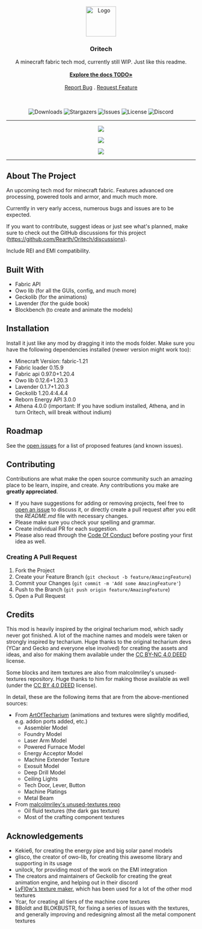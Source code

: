 <br/>
<p align="center">
  <a href="https://github.com/rearth/Oritech">
    <img src="https://github.com/Rearth/Oritech/assets/10100603/d459b3fa-ef6f-4675-99d7-c44a78a3cf71" alt="Logo" width="80" height="80">
  </a>

<h3 align="center">Oritech</h3>

<div align="center">
  A minecraft fabric tech mod, currently still WIP. Just like this readme.
  <br/>
  <br/>
  <a href="https://github.com/rearth/Oritech"><strong>Explore the docs TODO»</strong></a>
  <br/>
  <br/>
  <a href="https://github.com/rearth/Oritech/issues">Report Bug</a>
  .
  <a href="https://github.com/rearth/Oritech/issues">Request Feature</a>
  <br/>
  <br/>
  <br/>

  ![Downloads](https://img.shields.io/github/downloads/rearth/Oritech/total) ![Stargazers](https://img.shields.io/github/stars/rearth/Oritech?style=social) ![Issues](https://img.shields.io/github/issues/rearth/Oritech) ![License](https://img.shields.io/github/license/rearth/Oritech) ![Discord](https://img.shields.io/discord/1233448016128512082)


  
</div>

---
<p align="center">
  <img src="https://github.com/Rearth/Oritech/assets/10100603/bb99651d-d9af-48e2-9b00-6fb980517e0a" />
</p>
<p align="center">
  <img src="https://github.com/Rearth/Oritech/assets/10100603/be0fd041-40fc-40c3-a273-976140e89e90" />
</p>
<p align="center">
  <img src="https://github.com/Rearth/Oritech/assets/10100603/b76bf232-74e7-4a17-8166-89d1c80f738e" />
</p>

---

## About The Project


An upcoming tech mod for minecraft fabric. Features advanced ore processing, powered tools and armor, and much much more.

Currently in very early access, numerous bugs and issues are to be expected.

If you want to contribute, suggest ideas or just see what's planned, make sure to check out the GitHub discussions for this project (https://github.com/Rearth/Oritech/discussions).

Include REI and EMI compatibility.

## Built With

- Fabric API
- Owo lib (for all the GUIs, config, and much more)
- Geckolib (for the animations)
- Lavender (for the guide book)
- Blockbench (to create and animate the models)

## Installation

Install it just like any mod by dragging it into the mods folder. Make sure you have the following dependencies installed (newer version might work too):

- Minecraft Version: fabric-1.21
- Fabric loader 0.15.9
- Fabric api 0.97.0+1.20.4
- Owo lib 0.12.6+1.20.3
- Lavender 0.1.7+1.20.3
- Geckolib 1.20.4:4.4.4
- Reborn Energy API 3.0.0
- Athena 4.0.0 (important: If you have sodium installed, Athena, and in turn Oritech, will break without indium)

## Roadmap

See the [open issues](https://github.com/rearth/Oritech/issues) for a list of proposed features (and known issues).

## Contributing

Contributions are what make the open source community such an amazing place to be learn, inspire, and create. Any
contributions you make are **greatly appreciated**.

* If you have suggestions for adding or removing projects, feel free
  to [open an issue](https://github.com/rearth/Oritech/issues/new) to discuss it, or directly create a pull request
  after you edit the *README.md* file with necessary changes.
* Please make sure you check your spelling and grammar.
* Create individual PR for each suggestion.
* Please also read through the [Code Of Conduct](https://github.com/rearth/Oritech/blob/main/CODE_OF_CONDUCT.md) before
  posting your first idea as well.

### Creating A Pull Request

1. Fork the Project
2. Create your Feature Branch (`git checkout -b feature/AmazingFeature`)
3. Commit your Changes (`git commit -m 'Add some AmazingFeature'`)
4. Push to the Branch (`git push origin feature/AmazingFeature`)
5. Open a Pull Request

## Credits

This mod is heavily inspired by the original techarium mod, which sadly never got finished. A lot of the machine names and models
were taken or strongly inspired by techarium. Huge thanks to the original techarium devs (YCar and Gecko and everyone else involved) for creating
the assets and ideas, and also for making them available under the [CC BY-NC 4.0 DEED](https://creativecommons.org/licenses/by-nc/4.0/) license.

Some blocks and item textures are also from malcolmriley's unused-textures repository. Huge thanks to him for making those available as well (under the [CC BY 4.0 DEED](https://creativecommons.org/licenses/by/4.0/) license).

In detail, these are the following items that are from the above-mentioned sources:
* From [ArtOfTecharium](https://github.com/Ycarx/artoftecharium) (animations and textures were slightly modified, e.g. addon ports added, etc.)
  * Assembler Model
  * Foundry Model
  * Laser Arm Model
  * Powered Furnace Model
  * Energy Acceptor Model
  * Machine Extender Texture
  * Exosuit Model
  * Deep Drill Model
  * Ceiling Lights
  * Tech Door, Lever, Button
  * Machine Platings
  * Metal Beam
* From [malcolmriley's unused-textures repo](https://github.com/malcolmriley/unused-textures)
  * Oil fluid textures (the dark gas texture)
  * Most of the crafting component textures

## Acknowledgements

* Kekie6, for creating the energy pipe and big solar panel models
* glisco, the creator of owo-lib, for creating this awesome library and supporting in its usage
* unilock, for providing most of the work on the EMI integration
* The creators and maintainers of Geckolib for creating the great animation engine, and helping out in their discord
* [LyFl0w's texture maker](https://github.com/LyFl0w/TextureMaker), which has been used for a lot of the other mod textures
* Ycar, for creating all tiers of the machine core textures
* BBoldt and BLOKBUSTR, for fixing a series of issues with the textures, and generally improving and redesigning almost all the metal component textures